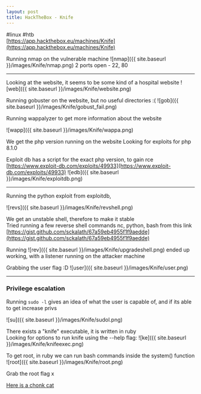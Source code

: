 ```yaml
---
layout: post
title: HackTheBox - Knife 
---
```

#linux #htb  
[https://app.hackthebox.eu/machines/Knife](https://app.hackthebox.eu/machines/Knife)

Running nmap on the vulnerable machine
![nmap]({{ site.baseurl }}/images/Knife/nmap.png)
2 ports open - 22, 80


---
Looking at the website, it seems to be some kind of a hospital website
![web]({{ site.baseurl }}/images/Knife/website.png)


Running gobuster on the website, but no useful directories :(
![gob]({{ site.baseurl }}/images/Knife/gobust_fail.png)

Running wappalyzer to get more information about the website

![wapp]({{ site.baseurl }}/images/Knife/wappa.png)

We get the php version running on the website
Looking for exploits for php 8.1.0

Exploit db has a script for the exact php version, to gain rce
[https://www.exploit-db.com/exploits/49933](https://www.exploit-db.com/exploits/49933)
![edb]({{ site.baseurl }}/images/Knife/exploitdb.png)

---

Running the python exploit from exploitdb, 

![revs]({{ site.baseurl }}/images/Knife/revshell.png)

We get an unstable shell, therefore to make it stable  
Tried running a few reverse shell commands
nc, python, bash from this link
[https://gist.github.com/sckalath/67a59eb4955f1f9aedde](https://gist.github.com/sckalath/67a59eb4955f1f9aedde)

Running 
![rev]({{ site.baseurl }}/images/Knife/upgradeshell.png)
ended up working, with a listener running on the attacker machine

Grabbing the user flag :D
![user]({{ site.baseurl }}/images/Knife/user.png)

---

### Privilege escalation
Running `sudo -l` gives an idea of what the user is capable of, and if its able to get increase privs

![su]({{ site.baseurl }}/images/Knife/sudol.png)

There exists a "knife" executable, it is written in ruby  
Looking for options to run knife using the --help flag:
![ke]({{ site.baseurl }}/images/Knife/knifeexec.png)

To get root, in ruby we can run bash commands inside the system() function
![root]({{ site.baseurl }}/images/Knife/root.png)

Grab the root flag x

[Here is a chonk cat](https://youtu.be/dJy7ByTpbyk)  


